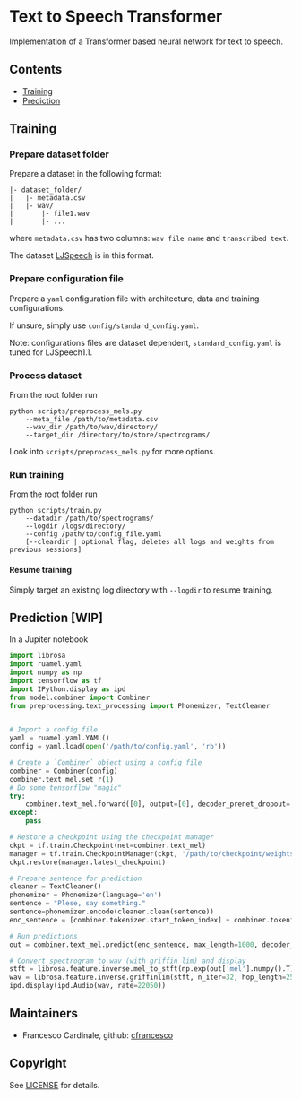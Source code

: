 # Text to Speech Transformer
Implementation of a Transformer based neural network for text to speech.

## Contents
- [Training](#training)
- [Prediction](#prediction-wip)

## Training
### Prepare dataset folder
Prepare a dataset in the following format:
```
|- dataset_folder/
|   |- metadata.csv
|   |- wav/
|       |- file1.wav
|       |- ...
```
where `metadata.csv` has two columns: `wav file name` and `transcribed text`.

The dataset [LJSpeech](https://keithito.com/LJ-Speech-Dataset/) is in this format.

### Prepare configuration file
Prepare a ```yaml``` configuration file with architecture, data and training configurations.

If unsure, simply use ```config/standard_config.yaml```.

Note: configurations files are dataset dependent, ```standard_config.yaml``` is tuned for LJSpeech1.1.

### Process dataset
From the root folder run
```
python scripts/preprocess_mels.py 
    --meta_file /path/to/metadata.csv 
    --wav_dir /path/to/wav/directory/
    --target_dir /directory/to/store/spectrograms/
```

Look into ```scripts/preprocess_mels.py``` for more options.

### Run training
From the root folder run
```
python scripts/train.py
    --datadir /path/to/spectrograms/
    --logdir /logs/directory/
    --config /path/to/config_file.yaml
    [--cleardir | optional flag, deletes all logs and weights from previous sessions]
```
#### Resume training
Simply target an existing log directory with ```--logdir``` to resume training.

## Prediction [WIP]
In a Jupiter notebook
```python
import librosa
import ruamel.yaml
import numpy as np
import tensorflow as tf
import IPython.display as ipd
from model.combiner import Combiner
from preprocessing.text_processing import Phonemizer, TextCleaner


# Import a config file
yaml = ruamel.yaml.YAML()
config = yaml.load(open('/path/to/config.yaml', 'rb'))

# Create a `Combiner` object using a config file
combiner = Combiner(config)
combiner.text_mel.set_r(1)
# Do some tensorflow "magic"
try:
    combiner.text_mel.forward([0], output=[0], decoder_prenet_dropout=.5)
except:
    pass

# Restore a checkpoint using the checkpoint manager
ckpt = tf.train.Checkpoint(net=combiner.text_mel)
manager = tf.train.CheckpointManager(ckpt, '/path/to/checkpoint/weights/', max_to_keep=None)
ckpt.restore(manager.latest_checkpoint)

# Prepare sentence for prediction
cleaner = TextCleaner()
phonemizer = Phonemizer(language='en')
sentence = "Plese, say something."
sentence=phonemizer.encode(cleaner.clean(sentence))
enc_sentence = [combiner.tokenizer.start_token_index] + combiner.tokenizer.encode(sentence.lower()) + [combiner.tokenizer.end_token_index]

# Run predictions
out = combiner.text_mel.predict(enc_sentence, max_length=1000, decoder_prenet_dropout=config['dropout_schedule'][-1][-1])

# Convert spectrogram to wav (with griffin lim) and display
stft = librosa.feature.inverse.mel_to_stft(np.exp(out['mel'].numpy().T), sr=22050, n_fft=1024, power=1, fmin=0, fmax=8000) 
wav = librosa.feature.inverse.griffinlim(stft, n_iter=32, hop_length=256, win_length=1024)
ipd.display(ipd.Audio(wav, rate=22050))
```

## Maintainers

* Francesco Cardinale, github: [cfrancesco](https://github.com/cfrancesco)

## Copyright

See [LICENSE](LICENSE) for details.